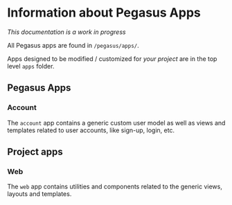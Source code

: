 # Information about Pegasus Apps

*This documentation is a work in progress*

All Pegasus apps are found in `/pegasus/apps/`.

Apps designed to be modified / customized for _your project_ are in the top level `apps` folder.

## Pegasus Apps

### Account

The `account` app contains a generic custom user model as well as views and templates
related to user accounts, like sign-up, login, etc.

## Project apps
### Web

The `web` app contains utilities and components related to the generic views, layouts and templates.
